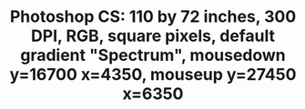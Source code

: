 ---
inv_num: 2010-047
add_credit:
url: 2010-047-photoshop-cs
title: 'Photoshop CS: 110 by 72 inches, 300 DPI, RGB, square pixels, default gradient
  "Spectrum", mousedown y=16700 x=4350, mouseup y=27450 x=6350'
year: '2010'
display_year: '2010'
medium: Chromogenic print
dims: 110 x 72 inches
pitch:
ps:
live_url:
youtube:
related_code:
subheading:
download:
commission:
related:
layout: things-i-made
---